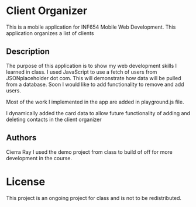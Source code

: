 # Client Organizer

This is a mobile application for INF654 Mobile Web Development. This application organizes a list of clients

## Description

The purpose of this application is to show my web development skills I learned in class. I used JavaScript to use a fetch of users from JSONplaceholder dot com. This will demonstrate how data will be pulled from a database. Soon I would like to add functionality to remove and add users. 

Most of the work I implemented in the app are added in playground.js file.  

I dynamically added the card data to allow future functionality of adding and deleting contacts in the client organizer

## Authors

Cierra Ray
I used the demo project from class to build of off for more development in the course. 


# License
This project is an ongoing project for class and is not to be redistributed. 

